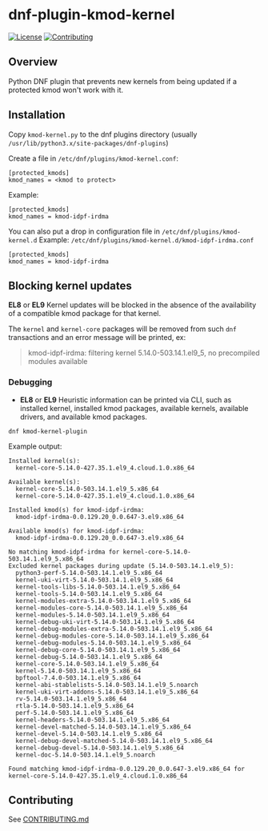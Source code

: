 # dnf-plugin-kmod-kernel

[![License](https://img.shields.io/badge/License-Apache%202.0-blue.svg)](https://opensource.org/licenses/Apache-2.0)
[![Contributing](https://img.shields.io/badge/Contributing-Developer%20Certificate%20of%20Origin-violet)](https://developercertificate.org)

## Overview

Python DNF plugin that prevents new kernels from being updated if a protected kmod won't work with it.


## Installation

Copy `kmod-kernel.py` to the dnf plugins directory (usually `/usr/lib/python3.x/site-packages/dnf-plugins`)

Create a file in `/etc/dnf/plugins/kmod-kernel.conf`:
```
[protected_kmods]
kmod_names = <kmod to protect>
```

Example:
```
[protected_kmods]
kmod_names = kmod-idpf-irdma
```

You can also put a drop in configuration file in `/etc/dnf/plugins/kmod-kernel.d`
Example:
`/etc/dnf/plugins/kmod-kernel.d/kmod-idpf-irdma.conf`
```
[protected_kmods]
kmod_names = kmod-idpf-irdma
```


## Blocking kernel updates

**EL8** or **EL9**
Kernel updates will be blocked in the absence of the availability of a compatible kmod package for that kernel.

The `kernel` and `kernel-core` packages will be removed from such `dnf` transactions and an error message will be printed, ex:

> kmod-idpf-irdma: filtering kernel 5.14.0-503.14.1.el9_5, no precompiled modules available


### Debugging

* **EL8** or **EL9**
Heuristic information can be printed via CLI, such as installed kernel, installed kmod packages, available kernels, available drivers, and available kmod packages.

```shell
dnf kmod-kernel-plugin
```

Example output:
```
Installed kernel(s):
  kernel-core-5.14.0-427.35.1.el9_4.cloud.1.0.x86_64

Available kernel(s):
  kernel-core-5.14.0-503.14.1.el9_5.x86_64
  kernel-core-5.14.0-427.35.1.el9_4.cloud.1.0.x86_64

Installed kmod(s) for kmod-idpf-irdma:
  kmod-idpf-irdma-0.0.129.20_0.0.647-3.el9.x86_64

Available kmod(s) for kmod-idpf-irdma:
  kmod-idpf-irdma-0.0.129.20_0.0.647-3.el9.x86_64

No matching kmod-idpf-irdma for kernel-core-5.14.0-503.14.1.el9_5.x86_64
Excluded kernel packages during update (5.14.0-503.14.1.el9_5):
  python3-perf-5.14.0-503.14.1.el9_5.x86_64
  kernel-uki-virt-5.14.0-503.14.1.el9_5.x86_64
  kernel-tools-libs-5.14.0-503.14.1.el9_5.x86_64
  kernel-tools-5.14.0-503.14.1.el9_5.x86_64
  kernel-modules-extra-5.14.0-503.14.1.el9_5.x86_64
  kernel-modules-core-5.14.0-503.14.1.el9_5.x86_64
  kernel-modules-5.14.0-503.14.1.el9_5.x86_64
  kernel-debug-uki-virt-5.14.0-503.14.1.el9_5.x86_64
  kernel-debug-modules-extra-5.14.0-503.14.1.el9_5.x86_64
  kernel-debug-modules-core-5.14.0-503.14.1.el9_5.x86_64
  kernel-debug-modules-5.14.0-503.14.1.el9_5.x86_64
  kernel-debug-core-5.14.0-503.14.1.el9_5.x86_64
  kernel-debug-5.14.0-503.14.1.el9_5.x86_64
  kernel-core-5.14.0-503.14.1.el9_5.x86_64
  kernel-5.14.0-503.14.1.el9_5.x86_64
  bpftool-7.4.0-503.14.1.el9_5.x86_64
  kernel-abi-stablelists-5.14.0-503.14.1.el9_5.noarch
  kernel-uki-virt-addons-5.14.0-503.14.1.el9_5.x86_64
  rv-5.14.0-503.14.1.el9_5.x86_64
  rtla-5.14.0-503.14.1.el9_5.x86_64
  perf-5.14.0-503.14.1.el9_5.x86_64
  kernel-headers-5.14.0-503.14.1.el9_5.x86_64
  kernel-devel-matched-5.14.0-503.14.1.el9_5.x86_64
  kernel-devel-5.14.0-503.14.1.el9_5.x86_64
  kernel-debug-devel-matched-5.14.0-503.14.1.el9_5.x86_64
  kernel-debug-devel-5.14.0-503.14.1.el9_5.x86_64
  kernel-doc-5.14.0-503.14.1.el9_5.noarch

Found matching kmod-idpf-irdma-0.0.129.20_0.0.647-3.el9.x86_64 for kernel-core-5.14.0-427.35.1.el9_4.cloud.1.0.x86_64
```

## Contributing

See [CONTRIBUTING.md](CONTRIBUTING.md)
